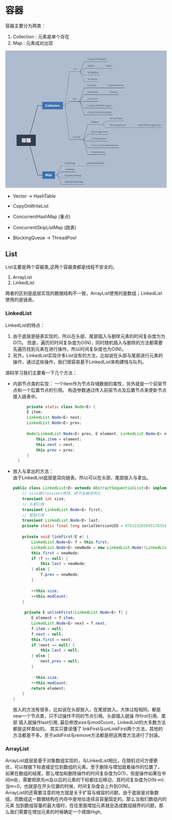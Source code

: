 # 容器

容器主要分为两类：

1. Collection : 元素是单个存在
2. Map : 元素成对出现

![容器](../../img/容器.png)

- Vector -> HashTable
- CopyOnWriteList
- ConcurrentHashMap (重点)
- ConcurrentSkipListMap (跳表)

- BlockingQueue -> ThreadPool

## List

List主要是两个容器类,这两个容器类都是线程不安全的。

1. ArrayList
2. LinkedList

两者的区别是底层实现的数据结构不一致，ArrayList使用的是数组；LinkedList使用的是链表。

### LinkedList

LinkedList的特点：

1. 由于底层是链表实现的，所以在头部、尾部插入与删除元素的时间复杂度为为O(1)。 但是，遍历的时间复杂度为O(N)，同时随机插入与删除的方法都需要先遍历找到元素在进行操作，所以时间复杂度也为O(N)。
2. 另外，LinkedList实现许多List没有的方法，比如说在头部与尾部进行元素的操作，通过这些操作，我们很容易基于LinkedList来构建栈与队列。

源码学习我们主要看一下几个方法：

- 内部节点类的实现： 一个item作为节点存储数据的属性，另外就是一个前驱节点和一个后置节点的引用。 构造参数通过传入前驱节点及后置节点来使新节点接入链表中。
  ```java
        private static class Node<E> {
        E item;
        LinkedList.Node<E> next;
        LinkedList.Node<E> prev;

        Node(LinkedList.Node<E> prev, E element, LinkedList.Node<E> next) {
            this.item = element;
            this.next = next;
            this.prev = prev;
        }
    }
  ```
- 放入与拿出的方法：  
  由于LinkedList底层是双向链表，所以可以在头部、尾部放入与拿出。
    ```java
    public class LinkedList<E> extends AbstractSequentialList<E> implements List<E>, Deque<E>, Cloneable, Serializable {
        // size被transient修饰，即不会被序列化
        transient int size;
        // 头部引用
        transient LinkedList.Node<E> first;
        // 尾部引用
        transient LinkedList.Node<E> last;
        private static final long serialVersionUID = 876323262645176354L;
        
        private void linkFirst(E e) { 
            LinkedList.Node<E> f = this.first;
            LinkedList.Node<E> newNode = new LinkedList.Node((LinkedList.Node)null, e, f);
            this.first = newNode;
            if (f == null) {
                this.last = newNode;
            } else {
                f.prev = newNode;
            }
    
            ++this.size;
            ++this.modCount;
        }
        
         private E unlinkFirst(LinkedList.Node<E> f) {
            E element = f.item;
            LinkedList.Node<E> next = f.next;
            f.item = null;
            f.next = null;
            this.first = next;
            if (next == null) {
                this.last = null;
            } else {
                next.prev = null;
            }
    
            --this.size;
            ++this.modCount;
            return element;
        }
    }
    ```

  放入的方法有很多，比如说在头部放入，在尾部放入。大体过程相同，都是new一个节点类，只不过操作不同的节点引用。头部插入就操
  作first引用、尾部 插入就操作last引用, 最后修改size与modCount，LinkedList的大多数方法都是这样类似的。 其实只要读懂了
  linkFirst与unLinkFirst两个方法，其他的方法都差不多。至于addFirst与remove方法都是把这两类方法进行了封装。
  

### ArrayList
  ArrayList底层是基于对象数组实现的，与LinkedList相比，在随机访问方便更优，可以根据下标直接定位到数组的元素。至于删除与增加就看操作的位置了。
如果在数组的结尾，那么增加和删除操作的时间复杂度为O(1)，但是操作如果在中间m处，需要把原先m及以后的元素的下标都往后移动，其时间复杂度为O(N-m).
当m=0，也就是在开头位置的时候，时间复杂度会上升到O(N)。  
  ArrayList的还需要注意的地方就是关于扩容与缩容的问题，由于底层是对象数组，而数组这一数据结构在内存中是地址连续且容量固定的。那么当我们数组内的元素
加到数组容量的最大值时，在往里面增加元素就会造成数组越界的问题，那么我们需要在增加元素的时候确定一个阈值High,

